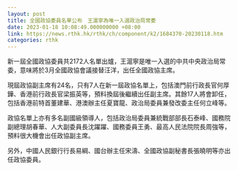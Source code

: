 ```yaml
---
layout: post
title: 全國政協委員名單公布　王滬寧為唯一入選政治局常委
date: 2023-01-18 10:08:49.000000000 +08:00
link: https://news.rthk.hk/rthk/ch/component/k2/1684370-20230118.htm
categories: rthk
---
```


新一屆全國政協委員共2172人名單出爐，王滬寧是唯一入選的中共中央政治局常委，意味將於3月全國政協會議接替汪洋，出任全國政協主席。

現屆政協副主席有24名，只有7人在新一屆政協名單上，包括澳門前行政長官何厚鏵、香港前行政長官梁振英等，預料換屆後繼續出任副主席。其餘17人將會卸任，包括香港前特首董建華、港澳辦主任夏寶龍、政治局委員兼發改委主任何立峰等。

政協名單上亦有多名副國級領導人，包括政治局委員兼統戰部部長石泰峰、國務院副總理胡春華、人大副委員長沈躍躍、國務委員王勇、最高人民法院院長周強等，預料很大機會出任政協副主席。

另外，中國人民銀行行長易綱、國台辦主任宋濤、全國政協副秘書長張曉明等亦出任政協委員。
